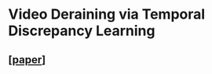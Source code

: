 # Video Deraining via Temporal Discrepancy Learning
## [[paper](https://link.springer.com/chapter/10.1007/978-3-031-18916-6_1)]


